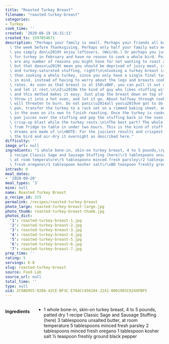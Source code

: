 ```yaml
---
title: "Roasted Turkey Breast"
filename: "roasted-turkey-breast"
categories:
- Turkey
cook_time: ''
created: '2020-08-19 16:31:11'
created_ts: 1597854671
description: "Perhaps your family is small. Perhaps your friends all bailed on you\
  \ the week before Thanksgiving. Perhaps only half your family eats meat. Perhaps\
  \ you simply don\u2019t enjoy leftovers. (Weirdo.) Or perhaps you just had a craving\
  \ for turkey in February and have no reason to cook a whole bird. Point is, there\
  \ are any number of reasons you might have for not wanting to roast an entire turkey,\
  \ but that doesn\u2019t mean you should be deprived of juicy meat, crispy skin,\
  \ and turkey-saturated stuffing, right?\n\nCooking a turkey breast is far easier\
  \ than cooking a whole turkey, since you only have a single final target temperature\
  \ in mind, instead of having to worry about the legs and breasts cooking at different\
  \ rates. As soon as that breast is at 150\xB0F, you can pull it out of the oven\
  \ and let it rest.\n\nI\u2019m the kind of guy who likes stuffing with my turkey,\
  \ and this method makes it easy. Just plop the breast down on top of a pan of stuffing,\
  \ throw it into a hot oven, and let it go. About halfway through cooking, the stuffing\
  \ will threaten to burn. Do not panic\u2014all you\u2019ve got to do is remove the\
  \ pan, transfer the turkey to a rack set on a rimmed baking sheet, and put it back\
  \ in the oven on its own to finish roasting. Once the turkey is cooked, pour the\
  \ pan juices over the stuffing and pop the stuffing back in the oven for one final\
  \ crisp-up blast while the turkey rests.\n\nThe best part? The whole process goes\
  \ from fridge to table in under two hours. This is the kind of stuff Sunday supper\
  \ dreams are made of.\n\nNOTE: For the juiciest results and crispest skin, dry-brine\
  \ the bird and air-dry it overnight as described here."
difficulty: ''
image_url: null
ingredients: "1 whole bone-in, skin-on turkey breast, 4 to 5 pounds,\rpatted dry\r\
  1 recipe Classic Sage and Sausage Stuffing (here)\r3 tablespoons unsalted butter,\
  \ at room temperature\r5 tablespoons minced fresh parsley\r2 tablespoons minced\
  \ fresh oregano\r1 tablespoon kosher salt\r\xBD teaspoon freshly ground black pepper"
intrash: 0
meal_dates:
- '2020-08-20'
meal_types: '3'
mine: null
name: Roasted Turkey Breast
p_recipe_id: 315
permalink: /recipes/roasted-turkey-breast
photo_large: roasted-turkey-breast-large.jpg
photo_thumb: roasted-turkey-breast-thumb.jpg
photos_dict:
  '1': roasted-turkey-breast-1.jpg
  '2': roasted-turkey-breast-2.jpg
  '3': roasted-turkey-breast-3.jpg
  '4': roasted-turkey-breast-4.jpg
  '5': roasted-turkey-breast-5.jpg
  '6': roasted-turkey-breast-6.jpg
  '7': roasted-turkey-breast-7.jpg
prep_time: ''
rating: 5
servings: 6-8
slug: roasted-turkey-breast
source: Food Lab
source_url: null
total_time: ''
type: null
uid: 2C9AD955-920A-42CE-BF3C-E764CC456104-2241-0001903C0249FBF5
---
```

<div class="large-8 medium-7 columns" id="writeup">	</div><!-- #writeup -->
</div><!-- #row-one -->
<div class="row" id="row-two">	<div class="medium-4 small-5 columns" id="ingredients"><h4>Ingredients</h4><div class="box box-ingredients content"><ul>
<li>1 whole bone-in, skin-on turkey breast, 4 to 5 pounds,
patted dry
1 recipe Classic Sage and Sausage Stuffing (here)
3 tablespoons unsalted butter, at room temperature
5 tablespoons minced fresh parsley
2 tablespoons minced fresh oregano
1 tablespoon kosher salt
½ teaspoon freshly ground black pepper</li>
</ul>
</div>	</div>	<div class="medium-6 small-7 columns" id="directions">	</div>
